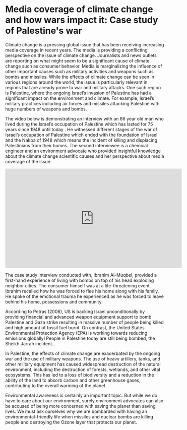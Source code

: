 
# Media coverage of climate change and how wars impact it:                                                                                                  Case study of Palestine's war
Climate change is a pressing global issue that has been receiving increasing media coverage in recent years. The media is providing a conflicting perspective on the issue of climate change. Journalists and news outlets are reporting on what might seem to be a significant cause of climate change such as consumer behavior. Media is marginalizing the influence of other important causes such as military activities and weapons such as bombs and missiles. While the effects of climate change can be seen in various regions around the world, the issue is particularly relevant in regions that are already prone to war and military attacks. One such region is Palestine, where the ongoing Israel’s invasion of Palestine has had a significant impact on the environment and climate. For example, Israel’s military practices including air forces and missiles attacking Palestine with huge numbers of weapons and bombs.


The video below is demonstrating an interview with an 86 year old man who lived during the Israel’s occupation of Palestine which has lasted for 75 years since 1948 until today . He witnessed different stages of the war of Israel’s occupation of Palestine which ended with the foundation of Israel and the Nakba of 1948 which means the incident of killing and displacing Palestinians from their homes. The second interviewee is a chemical engineer and an environment advocate who provided insightful knowledge about the climate change scientific causes and her perspective about media coverage of the issue.



<iframe width="560" height="315" src="https://www.youtube.com/embed/cmCp1sazOp4" title="YouTube video player" frameborder="0" allow="accelerometer; autoplay; clipboard-write; encrypted-media; gyroscope; picture-in-picture; web-share" allowfullscreen></iframe>




The case study interview conducted with, Ibrahim Al-Muqbel, provided a first-hand experience of living with bombs on top of his head exploding neighbor cities. The consumer himself was at a life-threatening event. Ibrahim recalled how he was forced to flee his home along with his family. He spoke of the emotional trauma he experienced as he was forced to leave behind his home, possessions and community.

 According to Petras (2006), US is backing Israel unconditionally by providing financial and advanced weapon equipment support to bomb Palestine and Gaza strike resulting in massive number of people being killed and high amount of fossil fuel burnt. On contrast, the United States Environmental Protection Agency (EPA) is working towards reducing emissions globally!
People in Palestine today are still being bombed, the Sheikh Jarrah incident...


In Palestine, the effects of climate change are exacerbated by the ongoing war and the use of military weapons. The use of heavy artillery, tanks, and other military equipment has caused widespread destruction of the natural environment, including the destruction of forests, wetlands, and other vital ecosystems. This has led to a loss of biodiversity and a reduction in the ability of the land to absorb carbon and other greenhouse gases, contributing to the overall warming of the planet. 


Environmental awareness is certainly an important topic. But while we do have to care about our environment, surely environment advocates can also be accused of being more concerned with saving the planet than saving lives. We must ask ourselves why we are bombarded with having an environmental-friendly life when missiles and nuclear bombs are killing people and destroying the Ozone layer that protects our planet.




